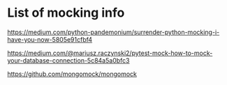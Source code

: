 # List of mocking info

https://medium.com/python-pandemonium/surrender-python-mocking-i-have-you-now-5805e91cfbf4

https://medium.com/@mariusz.raczynski2/pytest-mock-how-to-mock-your-database-connection-5c84a5a0bfc3

https://github.com/mongomock/mongomock
